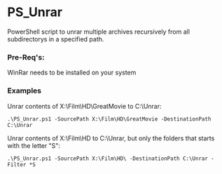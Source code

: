 # PS_Unrar
PowerShell script to unrar multiple archives recursively from all subdirectorys in a specified path.

### Pre-Req's:
WinRar needs to be installed on your system

### Examples

Unrar contents of X:\Film\HD\GreatMovie to C:\Unrar:

`.\PS_Unrar.ps1 -SourcePath X:\Film\HD\GreatMovie -DestinationPath C:\Unrar`

Unrar contents of X:\Film\HD to C:\Unrar, but only the folders that starts with the letter "S":

`.\PS_Unrar.ps1 -SourcePath X:\Film\HD\ -DestinationPath C:\Unrar -Filter *S`